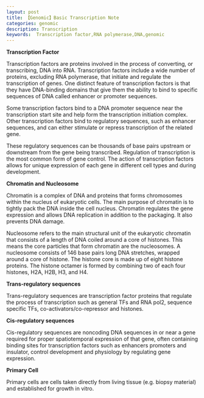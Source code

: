 ```yaml
---
layout: post
title: 【Genomic】Basic Transcription Note
categories: genomic
description: Transcription
keywords:  Transcription factor,RNA polymerase,DNA,genomic
---
```


**Transcription Factor**


Transcription factors are proteins involved in the process of converting, or transcribing, DNA into RNA. Transcription factors include a wide number of proteins, excluding RNA polymerase, that initiate and regulate the transcription of genes. One distinct feature of transcription factors is that they have DNA-binding domains 
that give them the ability to bind to specific sequences of DNA called enhancer or promoter sequences.

Some transcription factors bind to a DNA promoter sequence near the transcription start site and help form the transcription initiation complex. 
Other transcription factors bind to regulatory sequences, such as enhancer sequences, and can either stimulate or repress transcription of the related gene.

These regulatory sequences can be thousands of base pairs upstream or downstream from the gene being transcribed. Regulation of transcription is the most common form of gene control. 
The action of transcription factors allows for unique expression of each gene in different cell types and during development.


**Chromatin and Nucleosome**

Chromatin is a complex of DNA and proteins that forms chromosomes within the nucleus of eukaryotic cells. The main purpose of chromatin is to tightly pack the DNA inside the cell nucleus. 
Chromatin regulates the gene expression and allows DNA replication in addition to the packaging. It also prevents DNA damage. 

Nucleosome refers to the main structural unit of the eukaryotic chromatin that consists of a length of DNA coiled around a core of histones. This means the core particles that form chromatin are the nucleosomes. A nucleosome consists of 146 base pairs long DNA stretches, wrapped around a core of histone. 
The histone core is made up of eight histone proteins. The histone octamer is formed by combining two of each four histones, H2A, H2B, H3, and H4. 


**Trans-regulatory sequences**

Trans-regulatory sequences are transcription factor proteins that regulate the process of transcription such as general TFs and RNA pol2, sequence specific TFs, co-activators/co-repressor and histones.



**Cis-regulatory sequences**

Cis-regulatory sequences are noncoding DNA sequences in or near a gene required for proper spatiotemporal expression of that gene, often containing binding sites for transcription factors such as enhancers promoters and insulator, control development and physiology by regulating gene expression. 



**Primary Cell**

Primary cells are cells taken directly from living tissue (e.g. biopsy material) and established for growth in vitro.
